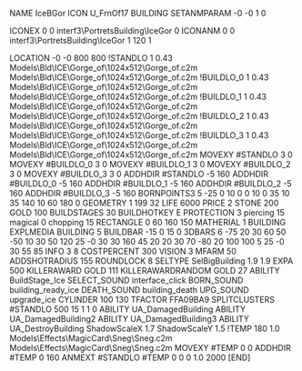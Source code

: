 NAME IceBGor
ICON U_FrnOf17
BUILDING
SETANMPARAM -0 -0 1 0

ICONEX 0 0 interf3\PortretsBuilding\IceGor 0
ICONANM 0 0 interf3\PortretsBuilding\IceGor 1 120 1

LOCATION -0 -0 800 800
!STANDLO      1 0.43 Models\Bld\ICE\Gorge_of\1024x512\Gorge_of.c2m Models\Bld\ICE\Gorge_of\1024x512\Gorge_of.c2m
!BUILDLO_0    1 0.43 Models\Bld\ICE\Gorge_of\1024x512\Gorge_of.c2m Models\Bld\ICE\Gorge_of\1024x512\Gorge_of.c2m
!BUILDLO_1    1 0.43 Models\Bld\ICE\Gorge_of\1024x512\Gorge_of.c2m Models\Bld\ICE\Gorge_of\1024x512\Gorge_of.c2m
!BUILDLO_2    1 0.43 Models\Bld\ICE\Gorge_of\1024x512\Gorge_of.c2m Models\Bld\ICE\Gorge_of\1024x512\Gorge_of.c2m
!BUILDLO_3    1 0.43 Models\Bld\ICE\Gorge_of\1024x512\Gorge_of.c2m Models\Bld\ICE\Gorge_of\1024x512\Gorge_of.c2m
MOVEXY #STANDLO   3 0
MOVEXY #BUILDLO_0 3 0
MOVEXY #BUILDLO_1 3 0
MOVEXY #BUILDLO_2 3 0
MOVEXY #BUILDLO_3 3 0
ADDHDIR #STANDLO -5 160
ADDHDIR #BUILDLO_0 -5 160
ADDHDIR #BUILDLO_1 -5 160
ADDHDIR #BUILDLO_2 -5 160
ADDHDIR #BUILDLO_3 -5 160
BORNPOINTS3 5 -25 0 10 0 0 10  0 35 10  35 140 10 60 180 0
GEOMETRY 1 199 32
LIFE     6000
PRICE 2 STONE 200 GOLD 100
BUILDSTAGES 30
BUILDHOTKEY		E
PROTECTION 3 piercing 15 magical 0 chopping 15
RECTANGLE    0 60 160 150
MATHERIAL 1 BUILDING
EXPLMEDIA BUILDING 5
BUILDBAR    -15 0 15 0
3DBARS 6   -75 20 30 60 50    -50 10 30 50 120    25 -0 30 30 160    45 20 20 30 70    -80 20 100 100 5    25 -0 30 55 85
INFO 3 8
COSTPERCENT 300
VISION 3
MFARM 50
ADDSHOTRADIUS 155
ROUNDLOCK 8
SELTYPE SelBigBuilding 1.9 1.9
EXPA 500
KILLERAWARD             GOLD 111
KILLERAWARDRANDOM       GOLD 27
ABILITY BuildStage_Ice
SELECT_SOUND interface_click
BORN_SOUND building_ready_ice
DEATH_SOUND building_death
UPG_SOUND upgrade_ice
CYLINDER 100 130
TFACTOR FFA09BA9
SPLITCLUSTERS #STANDLO 500 15 1 1 0
ABILITY UA_DamagedBuilding
ABILITY UA_DamagedBuilding2
ABILITY UA_DamagedBuilding3
ABILITY UA_DestroyBuilding
ShadowScaleX 1.7
ShadowScaleY 1.5
!TEMP 180 1.0 Models\Effects\MagicCard\Sneg\Sneg.c2m Models\Effects\MagicCard\Sneg\Sneg.c2m
MOVEXY  #TEMP 0 0
ADDHDIR #TEMP 0 160
ANMEXT #STANDLO #TEMP 0 0 0 1.0 2000
[END]
